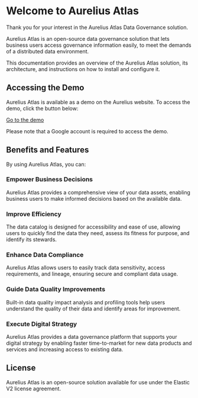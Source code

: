 # Welcome to Aurelius Atlas

Thank you for your interest in the Aurelius Atlas Data Governance solution.

Aurelius Atlas is an open-source data governance solution that lets business users access governance information
easily, to meet the demands of a distributed data environment.

This documentation provides an overview of the Aurelius Atlas solution, its architecture, and instructions on
how to install and configure it.

## Accessing the Demo

Aurelius Atlas is available as a demo on the Aurelius website. To access the demo, click the button below:

<a class="btn btn-success" href="https://aureliusdev.westeurope.cloudapp.azure.com/demo/atlas/">Go to the demo</a>

Please note that a Google account is required to access the demo.

## Benefits and Features

By using Aurelius Atlas, you can:

### Empower Business Decisions

Aurelius Atlas provides a comprehensive view of your data assets, enabling business users to make informed
decisions based on the available data.

### Improve Efficiency

The data catalog is designed for accessibility and ease of use, allowing users to quickly find the data they need,
assess its fitness for purpose, and identify its stewards.

### Enhance Data Compliance

Aurelius Atlas allows users to easily track data sensitivity, access requirements, and lineage, ensuring secure
and compliant data usage.

### Guide Data Quality Improvements

Built-in data quality impact analysis and profiling tools help users understand the quality of their data and
identify areas for improvement.

### Execute Digital Strategy

Aurelius Atlas provides a data governance platform that supports your digital strategy by enabling faster
time-to-market for new data products and services and increasing access to existing data.

## License

Aurelius Atlas is an open-source solution available for use under the Elastic V2 license agreement.
